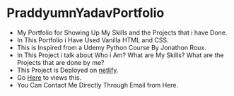 # PraddyumnYadavPortfolio
- My Portfolio for Showing Up My Skills and the Projects that i have Done.
- In This Portfolio i Have Used Vanilla HTML and CSS.
- This is Inspired from a Udemy Python Course By Jonathon Roux.
- In This Project i talk about Who i Am? What are My Skills? What are the Projects that are done by me?
- This Project is Deployed on [netlify](https://www.netlify.com/).
- Go [Here](https://praddyumnyadav.netlify.app/) to views this.
- You Can Contact Me Directly Through Email from Here.
